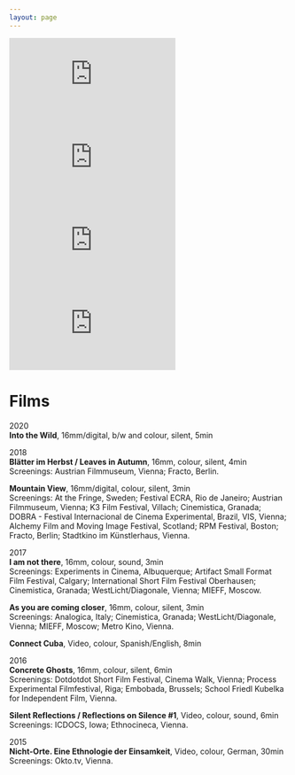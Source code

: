 ```yaml
---
layout: page
---
```

<p>
<iframe src="https://player.vimeo.com/video/506512777" frameborder="0" allow="autoplay; fullscreen; picture-in-picture" allowfullscreen></iframe><iframe src="https://player.vimeo.com/video/212084453" frameborder="0" allow="autoplay; fullscreen; picture-in-picture" allowfullscreen></iframe><iframe src="https://player.vimeo.com/video/181040412" frameborder="0" allow="autoplay; fullscreen; picture-in-picture" allowfullscreen></iframe><iframe src="https://player.vimeo.com/video/254914517" frameborder="0" allow="autoplay; fullscreen; picture-in-picture" allowfullscreen></iframe>
</p>

# Films

2020 <br>
<strong>Into the Wild</strong>, 16mm/digital, b/w and colour, silent, 5min <br>

2018 <br>
<strong>Blätter im Herbst / Leaves in Autumn</strong>, 16mm, colour, silent, 4min <br>
Screenings: Austrian Filmmuseum, Vienna; Fracto, Berlin.

<strong>Mountain View</strong>, 16mm/digital, colour, silent, 3min <br>
Screenings: At the Fringe, Sweden; Festival ECRA, Rio de Janeiro; Austrian Filmmuseum, Vienna; K3 Film Festival, Villach; Cinemistica, Granada; DOBRA - Festival Internacional de Cinema Experimental, Brazil, VIS, Vienna; Alchemy Film and Moving Image Festival, Scotland; RPM Festival, Boston; Fracto, Berlin; Stadtkino im Künstlerhaus, Vienna.

2017 <br>
<strong>I am not there</strong>, 16mm, colour, sound, 3min <br>
Screenings: Experiments in Cinema, Albuquerque; Artifact Small Format Film Festival, Calgary; International Short Film Festival Oberhausen; Cinemistica, Granada; WestLicht/Diagonale, Vienna; MIEFF, Moscow.

<strong>As you are coming closer</strong>, 16mm, colour, silent, 3min <br>
Screenings: Analogica, Italy; Cinemistica, Granada; WestLicht/Diagonale, Vienna; MIEFF, Moscow; Metro Kino, Vienna. 

<strong>Connect Cuba</strong>, Video, colour, Spanish/English, 8min<br>

2016 <br>
<strong>Concrete Ghosts</strong>, 16mm, colour, silent, 6min <br>
Screenings: Dotdotdot Short Film Festival, Cinema Walk, Vienna; Process Experimental Filmfestival, Riga; Embobada, Brussels; School Friedl Kubelka for Independent Film, Vienna.

<strong>Silent Reflections / Reflections on Silence #1</strong>, Video, colour, sound, 6min <br>
Screenings: ICDOCS, Iowa; Ethnocineca, Vienna.

2015 <br>
<strong>Nicht-Orte. Eine Ethnologie der Einsamkeit</strong>, Video, colour, German, 30min <br>
Screenings: Okto.tv, Vienna.